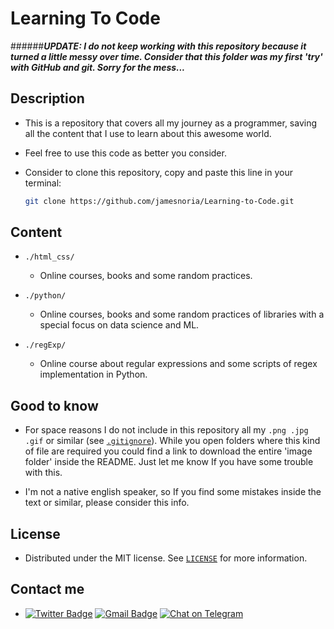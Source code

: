 # Learning To Code

######***UPDATE: I do not keep working with this repository because it turned a little messy over time. Consider that this folder was my first 'try' with GitHub and git. Sorry for the mess...***


## Description

- This is a repository that covers all my journey as a programmer, saving all the content that I use to learn about this awesome world.

- Feel free to use this code as better you consider.

- Consider to clone this repository, copy and paste this line in your terminal:
    ```sh
    git clone https://github.com/jamesnoria/Learning-to-Code.git
    ```
## Content

- `./html_css/`

    - Online courses, books and some random practices.

- `./python/`

    - Online courses, books and some random practices of libraries with a special focus on data science and ML.

- `./regExp/`

    - Online course about regular expressions and some scripts of regex implementation in Python.

## Good to know

- For space reasons I do not include in this repository all my `.png .jpg .gif` or similar (see [`.gitignore`](https://github.com/jamesnoria/Learning-to-Code/blob/master/.gitignore)). While you open folders where this kind of file are required you could find a link to download the entire 'image folder' inside the README. Just let me know If you have some trouble with this. 

- I'm not a native english speaker, so If you find some mistakes inside the text or similar, please consider this info.

## License

- Distributed under the MIT license. See [`LICENSE`](https://github.com/jamesnoria/Learning-to-Code/blob/master/LICENSE) for more information.

## Contact me

- [![Twitter Badge](https://img.shields.io/badge/-James_Noria-1ca0f1?style=flat-square&logo=twitter&logoColor=white&link=https://twitter.com/jamesnoria)](https://twitter.com/jamesnoria) [![Gmail Badge](https://img.shields.io/badge/-jamesnoria@gmail.com-c14438?style=flat-square&logo=Gmail&logoColor=white&link=mailto:jamesnoria@gmail.com)](mailto:jamesnoria@gmail.com) [![Chat on Telegram](https://img.shields.io/badge/Chat%20on-Telegram-brightgreen.svg)](https://t.me/jamesnoria) 
